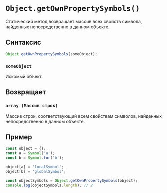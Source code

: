 # `Object.getOwnPropertySymbols()`

Статический метод возвращает массив всех свойств символа, найденных непосредственно в данном объекте.

## Синтаксис

```js
Object.getOwnPropertySymbols(someObject);
```

### `someObject`

Искомый объект.

## Возвращает

### `array (Массив строк)`

Массив строк, соответствующий всем свойствам символов, найденных непосредственно в данном объекте.

## Пример

```js
const object = {};
const a = Symbol('a');
const b = Symbol.for('b');

object[a] = 'localSymbol';
object[b] = 'globalSymbol';

const objectSymbols = Object.getOwnPropertySymbols(object);
console.log(objectSymbols.length); // 2
```
